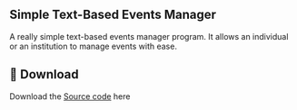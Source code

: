 ## Simple Text-Based Events Manager
A really simple text-based events manager program. It allows an individual or an institution to manage events with ease.
## 💾 **Download**
Download the [Source code](https://github.com/moonlighthowling616/Simple-Text-Based-Events-Manager/releases/tag/v1.0-release) here
